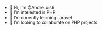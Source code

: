 - 👋 Hi, I’m @AndreLuis6
- 👀 I’m interested in PHP
- 🌱 I’m currently learning Laravel
- 💞️ I’m looking to collaborate on PHP projects
<!-- - 📫 How to reach me ... -->

<!---
AndreLuis6/AndreLuis6 is a ✨ special ✨ repository because its `README.md` (this file) appears on your GitHub profile.
You can click the Preview link to take a look at your changes.
--->
